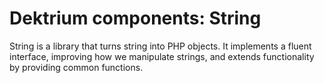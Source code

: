 Dektrium components: String
===========================

String is a library that turns string into PHP objects. It implements a fluent interface, improving how we manipulate
strings, and extends functionality by providing common functions.
